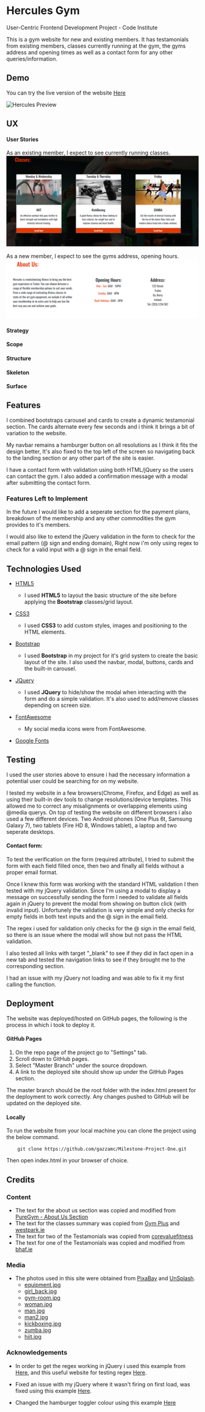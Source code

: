 # Hercules Gym
User-Centric Frontend Development Project - Code Institute

This is a gym website for new and existing members. It has testamonials from existing members, 
classes currently running at the gym, the gyms address and opening times as well as a contact form for any other queries/information.

## Demo
You can try the live version of the website [Here](https://gazzamc.github.io/Milestone-Project-One/)

![Hercules Preview](https://github.com/gazzamc/Milestone-Project-One/blob/master/assets/images/herculesPreview.gif?raw=true "Hercules Preview")
## UX

#### User Stories
As an existing member, I expect to see currently running classes.  
![Classes Preview](https://github.com/gazzamc/Milestone-Project-One/blob/master/assets/images/classesScreen.png?raw=true "Classes Preview")

As a new member, I expect to see the gyms address, opening hours.
![Address Preview](https://github.com/gazzamc/Milestone-Project-One/blob/master/assets/images/addressScreen.png?raw=true "Address Preview")

#### Strategy
#### Scope
#### Structure
#### Skeleton
#### Surface

## Features
I combined bootstraps carousel and cards to create a dynamic testamonial section. 
The cards alternate every few seconds and i think it brings a bit of variation to the website.

My navbar remains a hamburger button on all resolutions as I think it fits the design better,
It's also fixed to the top left of the screen so navigating back to the landing section or any other part of the site is easier.

I have a contact form with validation using both HTML/jQuery so the users can contact the gym. I also added a confirmation
message with a modal after submitting the contact form.

### Features Left to Implement
In the future I would like to add a seperate section for the payment plans, 
breakdown of the membership and any other commodities the gym provides to it's members.

I would also like to extend the jQuery validation in the form to check for the email pattern (@ sign and ending domain), 
Right now i'm only using regex to check for a valid input with a @ sign in the email field.
## Technologies Used

- [HTML5](https://en.wikipedia.org/wiki/HTML5)
    - I used **HTML5** to layout the basic structure of the site before applying the **Bootstrap** classes/grid layout.

- [CSS3](https://en.wikipedia.org/wiki/Cascading_Style_Sheets)
    - I used **CSS3** to add custom styles, images and positioning to the HTML elements.

- [Bootstrap](https://getbootstrap.com/)
    - I used **Bootstrap** in my project for it's grid system to create the basic layout of the site. I also used the navbar, modal, buttons, cards and the built-in carousel.

- [JQuery](https://jquery.com)
    - I used **JQuery** to hide/show the modal when interacting with the form and do a simple validation. It's also used to add/remove classes depending on screen size.

- [FontAwesome](https://fontawesome.com/)
    - My social media icons were from FontAwesome.

- [Google Fonts](https://fonts.google.com/)


## Testing
I used the user stories above to ensure i had the necessary information a potential user could be searching for on my website.

I tested my website in a few browsers(Chrome, Firefox, and Edge) as well as using their built-in dev tools to change resolutions/device templates. 
This allowed me to correct any misalignments or overlapping elements using @media querys. 
On top of testing the website on different browsers i also used a few different devices. 
Two Android phones (One Plus 6t, Samsung Galaxy 7), two tablets (Fire HD 8, Windows tablet), a laptop and two seperate desktops.

#### Contact form:
To test the verification on the form (required attribute), 
I tried to submit the form with each field filled once, then two and finally all fields without a proper email format.

Once I knew this form was working with the standard HTML validation I then tested with my jQuery validation. Since I'm using a modal
to display a message on successfully sending the form 
I needed to validate all fields again in jQuery to prevent the modal from showing on button click (with invalid input). Unfortunely the 
validation is very simple and only checks for empty fields in both text inputs and the @ sign in the email field. 

The regex i used for validation only checks for the @ sign in the email field, so there is an issue where the modal will show but not
pass the HTML validation.

I also tested all links with target "_blank" to see if they did in fact open in a new tab and tested 
the navigation links to see if they brought me to the corresponding section.

I had an issue with my jQuery not loading and was able to fix it my first calling the function.

## Deployment
The website was deployed/hosted on GitHub pages, the following is the process in which i took to deploy it.

#### GitHub Pages

1. On the repo page of the project go to "Settings" tab.
2. Scroll down to GitHub pages.
3. Select "Master Branch" under the source dropdown.
4. A link to the deployed site should show up under the GitHub Pages section.

The master branch should be the root folder with the index.html present for the deployment to work correctly. 
Any changes pushed to GitHub will be updated on the deployed site.

#### Locally
To run the website from your local machine you can clone the project using the below command.

```
    git clone https://github.com/gazzamc/Milestone-Project-One.git
```
Then open index.html in your browser of choice.


## Credits

### Content
- The text for the about us section was copied and modified from [PureGym - About Us Section](https://www.puregym.com/about-us/)
- The text for the classes summary was copied from [Gym Plus](https://gymplus.ie/classes-at-gymplus/) and [westpark.ie](https://www.westpark.ie/class/cardio-kickboxing/)
- The text for two of the Testamonials was copied from [corevaluefitness](http://www.corevaluefitness.com.au/testimonials)
- The text for one of the Testamonials was copied and modified from [bhaf.ie](https://www.bhaf.ie/testimonials)

### Media
- The photos used in this site were obtained from [PixaBay](https://pixabay.com/) and [UnSplash](https://unsplash.com/).
    - [equipment.jpg](https://pixabay.com/photos/fitness-weight-lifting-dumbbells-375472/)
    - [girl_back.jpg](https://pixabay.com/photos/training-rmuscles-back-shoulders-828741/)
    - [gym-room.jpg](https://pixabay.com/photos/gym-room-fitness-sport-1180062/)
    - [woman.jpg](https://unsplash.com/photos/PvOtA9AtBII)
    - [man.jpg](https://unsplash.com/photos/MObvDHLX3jI)
    - [man2.jpg](https://unsplash.com/photos/RDUjwic7yw4/)
    - [kickboxing.jpg](https://unsplash.com/photos/45tcVh0M3kw)
    - [zumba.jpg](https://unsplash.com/photos/3ckWUnaCxzc)
    - [hiit.jpg](https://unsplash.com/photos/FMQBLyhD2HU)

### Acknowledgements

- In order to get the regex working in jQuery i used this example from 
[Here](https://stackoverflow.com/questions/2021053/finding-plus-sign-in-regular-expression),
and this useful website for testing regex [Here](https://regexr.com/).

- Fixed an issue with my jQuery where it wasn't firing on first load, was fixed using this example 
[Here](https://stackoverflow.com/questions/26524096/check-browser-width-after-resize-without-reload-javascript).

- Changed the hamburger toggler colour using this example [Here](https://stackoverflow.com/questions/42586729/bootstrap-4-change-hamburger-toggler-color)